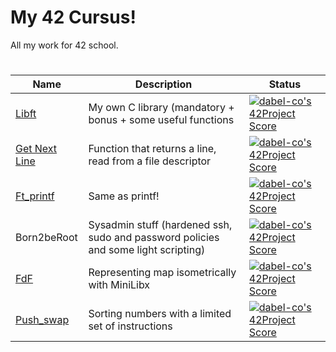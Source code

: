 # My 42 Cursus!

All my work for 42 school. 
#
|  Name | Description  | Status 
| -- | -- | -- |
|[Libft](https://github.com/dabel-co/Libft) | My own C library (mandatory + bonus + some useful functions | [![dabel-co's 42Project Score](https://badge42.herokuapp.com/api/project/dabel-co/Libft)](https://github.com/JaeSeoKim/badge42)
|[Get Next Line](https://github.com/dabel-co/get_next_line)| Function that returns a line, read from a file descriptor| [![dabel-co's 42Project Score](https://badge42.herokuapp.com/api/project/dabel-co/get_next_line)](https://github.com/JaeSeoKim/badge42)
|[Ft_printf](https://github.com/dabel-co/ft_printf)|Same as printf!| [![dabel-co's 42Project Score](https://badge42.herokuapp.com/api/project/dabel-co/ft_printf)](https://github.com/JaeSeoKim/badge42)
|Born2beRoot|Sysadmin stuff (hardened ssh, sudo and password policies and some light scripting)| [![dabel-co's 42Project Score](https://badge42.herokuapp.com/api/project/dabel-co/Born2beroot)](https://github.com/JaeSeoKim/badge42)
|[FdF](https://github.com/dabel-co/FdF)|Representing map isometrically with MiniLibx | [![dabel-co's 42Project Score](https://badge42.herokuapp.com/api/project/dabel-co/FdF)](https://github.com/JaeSeoKim/badge42)
|[Push_swap](https://github.com/dabel-co/push_swap)|Sorting numbers with a limited set of instructions| [![dabel-co's 42Project Score](https://badge42.herokuapp.com/api/project/dabel-co/push_swap)](https://github.com/JaeSeoKim/badge42)
